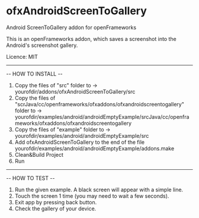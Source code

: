 # ofxAndroidScreenToGallery
Android ScreenToGallery addon for openFrameworks

This is an openFrameworks addon, which saves a screenshot into the Android's screenshot gallery.

Licence: MIT

----
-- HOW TO INSTALL --

1. Copy the files of "src" folder to -> yourofdir/addons/ofxAndroidScreenToGallery/src
2. Copy the files of "scrJava/cc/openframeworks/ofxaddons/ofxandroidscreentogallery" folder to -> yourofdir/examples/android/androidEmptyExample/srcJava/cc/openframeworks/ofxaddons/ofxandroidscreentogallery
3. Copy the files of "example" folder to -> yourofdir/examples/android/androidEmptyExample/src
4. Add ofxAndroidScreenToGallery to the end of the file yourofdir/examples/android/androidEmptyExample/addons.make
5. Clean&Build Project
6. Run

----
-- HOW TO TEST --

1. Run the given example. A black screen will appear with a simple line.
2. Touch the screen 1 time (you may need to wait a few seconds).
3. Exit app by pressing back button.
4. Check the gallery of your device.


